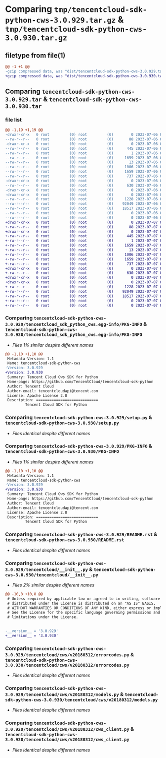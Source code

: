 # Comparing `tmp/tencentcloud-sdk-python-cws-3.0.929.tar.gz` & `tmp/tencentcloud-sdk-python-cws-3.0.930.tar.gz`

## filetype from file(1)

```diff
@@ -1 +1 @@
-gzip compressed data, was "dist/tencentcloud-sdk-python-cws-3.0.929.tar", last modified: Thu Jul  6 00:24:04 2023, max compression
+gzip compressed data, was "dist/tencentcloud-sdk-python-cws-3.0.930.tar", last modified: Fri Jul  7 00:21:42 2023, max compression
```

## Comparing `tencentcloud-sdk-python-cws-3.0.929.tar` & `tencentcloud-sdk-python-cws-3.0.930.tar`

### file list

```diff
@@ -1,19 +1,19 @@
-drwxr-xr-x   0 root         (0) root         (0)        0 2023-07-06 00:24:04.000000 tencentcloud-sdk-python-cws-3.0.929/
--rw-r--r--   0 root         (0) root         (0)       88 2023-07-06 00:24:04.000000 tencentcloud-sdk-python-cws-3.0.929/setup.cfg
-drwxr-xr-x   0 root         (0) root         (0)        0 2023-07-06 00:24:04.000000 tencentcloud-sdk-python-cws-3.0.929/tencentcloud_sdk_python_cws.egg-info/
--rw-r--r--   0 root         (0) root         (0)      445 2023-07-06 00:24:04.000000 tencentcloud-sdk-python-cws-3.0.929/tencentcloud_sdk_python_cws.egg-info/SOURCES.txt
--rw-r--r--   0 root         (0) root         (0)        1 2023-07-06 00:24:04.000000 tencentcloud-sdk-python-cws-3.0.929/tencentcloud_sdk_python_cws.egg-info/dependency_links.txt
--rw-r--r--   0 root         (0) root         (0)     1659 2023-07-06 00:24:04.000000 tencentcloud-sdk-python-cws-3.0.929/tencentcloud_sdk_python_cws.egg-info/PKG-INFO
--rw-r--r--   0 root         (0) root         (0)       13 2023-07-06 00:24:04.000000 tencentcloud-sdk-python-cws-3.0.929/tencentcloud_sdk_python_cws.egg-info/top_level.txt
--rw-r--r--   0 root         (0) root         (0)     1006 2023-07-06 00:24:04.000000 tencentcloud-sdk-python-cws-3.0.929/setup.py
--rw-r--r--   0 root         (0) root         (0)     1659 2023-07-06 00:24:04.000000 tencentcloud-sdk-python-cws-3.0.929/PKG-INFO
--rw-r--r--   0 root         (0) root         (0)      737 2023-07-06 00:24:04.000000 tencentcloud-sdk-python-cws-3.0.929/README.rst
-drwxr-xr-x   0 root         (0) root         (0)        0 2023-07-06 00:24:04.000000 tencentcloud-sdk-python-cws-3.0.929/tencentcloud/
--rw-r--r--   0 root         (0) root         (0)      630 2023-07-06 00:24:04.000000 tencentcloud-sdk-python-cws-3.0.929/tencentcloud/__init__.py
-drwxr-xr-x   0 root         (0) root         (0)        0 2023-07-06 00:24:04.000000 tencentcloud-sdk-python-cws-3.0.929/tencentcloud/cws/
-drwxr-xr-x   0 root         (0) root         (0)        0 2023-07-06 00:24:04.000000 tencentcloud-sdk-python-cws-3.0.929/tencentcloud/cws/v20180312/
--rw-r--r--   0 root         (0) root         (0)     1228 2023-07-06 00:24:04.000000 tencentcloud-sdk-python-cws-3.0.929/tencentcloud/cws/v20180312/errorcodes.py
--rw-r--r--   0 root         (0) root         (0)    92049 2023-07-06 00:24:04.000000 tencentcloud-sdk-python-cws-3.0.929/tencentcloud/cws/v20180312/models.py
--rw-r--r--   0 root         (0) root         (0)    18517 2023-07-06 00:24:04.000000 tencentcloud-sdk-python-cws-3.0.929/tencentcloud/cws/v20180312/cws_client.py
--rw-r--r--   0 root         (0) root         (0)        0 2023-07-06 00:24:04.000000 tencentcloud-sdk-python-cws-3.0.929/tencentcloud/cws/v20180312/__init__.py
--rw-r--r--   0 root         (0) root         (0)        0 2023-07-06 00:24:04.000000 tencentcloud-sdk-python-cws-3.0.929/tencentcloud/cws/__init__.py
+drwxr-xr-x   0 root         (0) root         (0)        0 2023-07-07 00:21:42.000000 tencentcloud-sdk-python-cws-3.0.930/
+-rw-r--r--   0 root         (0) root         (0)       88 2023-07-07 00:21:42.000000 tencentcloud-sdk-python-cws-3.0.930/setup.cfg
+drwxr-xr-x   0 root         (0) root         (0)        0 2023-07-07 00:21:42.000000 tencentcloud-sdk-python-cws-3.0.930/tencentcloud_sdk_python_cws.egg-info/
+-rw-r--r--   0 root         (0) root         (0)      445 2023-07-07 00:21:42.000000 tencentcloud-sdk-python-cws-3.0.930/tencentcloud_sdk_python_cws.egg-info/SOURCES.txt
+-rw-r--r--   0 root         (0) root         (0)        1 2023-07-07 00:21:42.000000 tencentcloud-sdk-python-cws-3.0.930/tencentcloud_sdk_python_cws.egg-info/dependency_links.txt
+-rw-r--r--   0 root         (0) root         (0)     1659 2023-07-07 00:21:42.000000 tencentcloud-sdk-python-cws-3.0.930/tencentcloud_sdk_python_cws.egg-info/PKG-INFO
+-rw-r--r--   0 root         (0) root         (0)       13 2023-07-07 00:21:42.000000 tencentcloud-sdk-python-cws-3.0.930/tencentcloud_sdk_python_cws.egg-info/top_level.txt
+-rw-r--r--   0 root         (0) root         (0)     1006 2023-07-07 00:21:42.000000 tencentcloud-sdk-python-cws-3.0.930/setup.py
+-rw-r--r--   0 root         (0) root         (0)     1659 2023-07-07 00:21:42.000000 tencentcloud-sdk-python-cws-3.0.930/PKG-INFO
+-rw-r--r--   0 root         (0) root         (0)      737 2023-07-07 00:21:42.000000 tencentcloud-sdk-python-cws-3.0.930/README.rst
+drwxr-xr-x   0 root         (0) root         (0)        0 2023-07-07 00:21:42.000000 tencentcloud-sdk-python-cws-3.0.930/tencentcloud/
+-rw-r--r--   0 root         (0) root         (0)      630 2023-07-07 00:21:42.000000 tencentcloud-sdk-python-cws-3.0.930/tencentcloud/__init__.py
+drwxr-xr-x   0 root         (0) root         (0)        0 2023-07-07 00:21:42.000000 tencentcloud-sdk-python-cws-3.0.930/tencentcloud/cws/
+drwxr-xr-x   0 root         (0) root         (0)        0 2023-07-07 00:21:42.000000 tencentcloud-sdk-python-cws-3.0.930/tencentcloud/cws/v20180312/
+-rw-r--r--   0 root         (0) root         (0)     1228 2023-07-07 00:21:42.000000 tencentcloud-sdk-python-cws-3.0.930/tencentcloud/cws/v20180312/errorcodes.py
+-rw-r--r--   0 root         (0) root         (0)    92049 2023-07-07 00:21:42.000000 tencentcloud-sdk-python-cws-3.0.930/tencentcloud/cws/v20180312/models.py
+-rw-r--r--   0 root         (0) root         (0)    18517 2023-07-07 00:21:42.000000 tencentcloud-sdk-python-cws-3.0.930/tencentcloud/cws/v20180312/cws_client.py
+-rw-r--r--   0 root         (0) root         (0)        0 2023-07-07 00:21:42.000000 tencentcloud-sdk-python-cws-3.0.930/tencentcloud/cws/v20180312/__init__.py
+-rw-r--r--   0 root         (0) root         (0)        0 2023-07-07 00:21:42.000000 tencentcloud-sdk-python-cws-3.0.930/tencentcloud/cws/__init__.py
```

### Comparing `tencentcloud-sdk-python-cws-3.0.929/tencentcloud_sdk_python_cws.egg-info/PKG-INFO` & `tencentcloud-sdk-python-cws-3.0.930/tencentcloud_sdk_python_cws.egg-info/PKG-INFO`

 * *Files 1% similar despite different names*

```diff
@@ -1,10 +1,10 @@
 Metadata-Version: 1.1
 Name: tencentcloud-sdk-python-cws
-Version: 3.0.929
+Version: 3.0.930
 Summary: Tencent Cloud Cws SDK for Python
 Home-page: https://github.com/TencentCloud/tencentcloud-sdk-python
 Author: Tencent Cloud
 Author-email: tencentcloudapi@tencent.com
 License: Apache License 2.0
 Description: ============================
         Tencent Cloud SDK for Python
```

### Comparing `tencentcloud-sdk-python-cws-3.0.929/setup.py` & `tencentcloud-sdk-python-cws-3.0.930/setup.py`

 * *Files identical despite different names*

### Comparing `tencentcloud-sdk-python-cws-3.0.929/PKG-INFO` & `tencentcloud-sdk-python-cws-3.0.930/PKG-INFO`

 * *Files 1% similar despite different names*

```diff
@@ -1,10 +1,10 @@
 Metadata-Version: 1.1
 Name: tencentcloud-sdk-python-cws
-Version: 3.0.929
+Version: 3.0.930
 Summary: Tencent Cloud Cws SDK for Python
 Home-page: https://github.com/TencentCloud/tencentcloud-sdk-python
 Author: Tencent Cloud
 Author-email: tencentcloudapi@tencent.com
 License: Apache License 2.0
 Description: ============================
         Tencent Cloud SDK for Python
```

### Comparing `tencentcloud-sdk-python-cws-3.0.929/README.rst` & `tencentcloud-sdk-python-cws-3.0.930/README.rst`

 * *Files identical despite different names*

### Comparing `tencentcloud-sdk-python-cws-3.0.929/tencentcloud/__init__.py` & `tencentcloud-sdk-python-cws-3.0.930/tencentcloud/__init__.py`

 * *Files 2% similar despite different names*

```diff
@@ -10,8 +10,8 @@
 # Unless required by applicable law or agreed to in writing, software
 # distributed under the License is distributed on an "AS IS" BASIS,
 # WITHOUT WARRANTIES OR CONDITIONS OF ANY KIND, either express or implied.
 # See the License for the specific language governing permissions and
 # limitations under the License.
 
 
-__version__ = '3.0.929'
+__version__ = '3.0.930'
```

### Comparing `tencentcloud-sdk-python-cws-3.0.929/tencentcloud/cws/v20180312/errorcodes.py` & `tencentcloud-sdk-python-cws-3.0.930/tencentcloud/cws/v20180312/errorcodes.py`

 * *Files identical despite different names*

### Comparing `tencentcloud-sdk-python-cws-3.0.929/tencentcloud/cws/v20180312/models.py` & `tencentcloud-sdk-python-cws-3.0.930/tencentcloud/cws/v20180312/models.py`

 * *Files identical despite different names*

### Comparing `tencentcloud-sdk-python-cws-3.0.929/tencentcloud/cws/v20180312/cws_client.py` & `tencentcloud-sdk-python-cws-3.0.930/tencentcloud/cws/v20180312/cws_client.py`

 * *Files identical despite different names*

